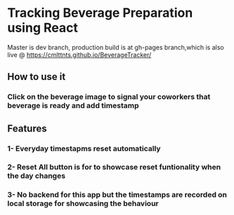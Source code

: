 # Tracking Beverage Preparation using React

Master is dev branch, production build is at gh-pages branch,which is also live @ https://cmlttnts.github.io/BeverageTracker/

## How to use it

### Click on the beverage image to signal your coworkers that beverage is ready and add timestamp


## Features

### 1- Everyday timestapms reset automatically

### 2- Reset All button is for to showcase reset funtionality when the day changes

### 3- No backend for this app but the timestamps are recorded on local storage for showcasing the behaviour
